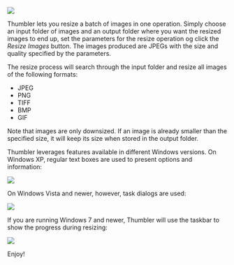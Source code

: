 ![](http://lh4.ggpht.com/_f3YxWPJoHvQ/Sh-8g3p55BI/AAAAAAAAB5Y/8bnfLnv6VZg/s800/thumbler-window.png)

Thumbler lets you resize a batch of images in one operation. Simply choose an input folder of images and an output folder where you want the resized images to end up, set the parameters for the resize operation og click the *Resize Images* button. The images produced are JPEGs with the size and quality specified by the parameters.

The resize process will search through the input folder and resize all images of the following formats:
  * JPEG
  * PNG
  * TIFF
  * BMP
  * GIF

Note that images are only downsized. If an image is already smaller than the specified size, it will keep its size when stored in the output folder.

Thumbler leverages features available in different Windows versions. On Windows XP, regular text boxes are used to present options and information:

![](http://lh6.ggpht.com/_f3YxWPJoHvQ/SiBITKN5HFI/AAAAAAAAB58/UUBBrwSRimc/s800/thumbler-xp-dialog.png)

On Windows Vista and newer, however, task dialogs are used:

![](http://lh5.ggpht.com/_f3YxWPJoHvQ/SiBITMqYvtI/AAAAAAAAB50/HdU1gNqrsdA/s800/thumbler-vista-dialog.png)

If you are running Windows 7 and newer, Thumbler will use the taskbar to show the progress during resizing:

![](http://lh4.ggpht.com/_f3YxWPJoHvQ/SiBITLy3SRI/AAAAAAAAB54/pIqRrDcBR-0/s800/thumbler-win7-taskbar.png)

Enjoy!
